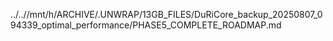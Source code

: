 ../..//mnt/h/ARCHIVE/.UNWRAP/13GB_FILES/DuRiCore_backup_20250807_094339_optimal_performance/PHASE5_COMPLETE_ROADMAP.md
